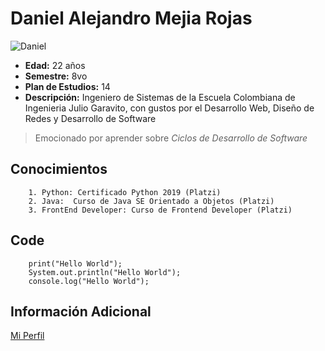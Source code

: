 # Daniel Alejandro Mejia Rojas
![Daniel](https://campusvirtual.escuelaing.edu.co/moodle/pluginfile.php/35262/user/icon/enlightlite/f1?rev=303342)

 - **Edad:** 22 años
 - **Semestre:** 8vo
 - **Plan de Estudios:** 14
 - **Descripción:** Ingeniero de Sistemas de la Escuela Colombiana de Ingenieria Julio Garavito, con gustos 		  por el Desarrollo Web, Diseño de Redes y Desarrollo de Software

> Emocionado por aprender sobre *Ciclos de Desarrollo de Software*


## Conocimientos
		1. Python: Certificado Python 2019 (Platzi)
		2. Java:  Curso de Java SE Orientado a Objetos (Platzi)
		3. FrontEnd Developer: Curso de Frontend Developer (Platzi)
## Code
```
	print("Hello World");
	System.out.println("Hello World");
	console.log("Hello World");
```
    
  ## Información Adicional
  
  [Mi Perfil](campusvirtual.escuelaing.edu.co/moodle/user/profile.php?id=10864)
